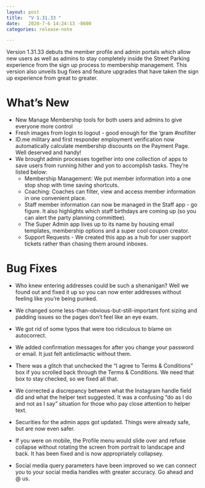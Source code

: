 ```yaml
---
layout: post
title:  "V 1.31.33 "
date:   2020-7-6 14:24:13 -0600
categories: release-note

---
```

Version 1.31.33 debuts the member profile and admin portals which allow new users as well as admins to stay completely inside the Street Parking experience from the sign up process to membership management. This version also unveils bug fixes and feature upgrades that have taken the sign up experience from great to greater.

# What’s New
- New Manage Membership tools for both users and admins to give everyone more control  
- Fresh images from login to logout - good enough for the ‘gram #nofilter
- ID.me military and first responder employment verification now automatically calculate membership discounts on the Payment Page. Well deserved and handy!
- We brought admin processes together into one collection of apps to save users from running hither and yon to accomplish tasks. They’re listed below:  
    - Membership Management: We put member information into a one stop shop with time saving shortcuts. 
    - Coaching: Coaches can filter, view and access member information in one convenient place. 
    - Staff member information can now be managed in the Staff app - go figure. It also highlights which staff birthdays are coming up (so you can alert the party planning committee).
    - The Super Admin app lives up to its name by housing email templates, membership options and a super cool coupon creator.
    - Support Requests - We created this app as a hub for user support tickets rather than chasing them around inboxes. 
    

# Bug Fixes
- Who knew entering addresses could be such a shenanigan? Well we found out and fixed it up so you can now enter addresses without feeling like you’re being punked.  

- We changed some less-than-obvious-but-still-important font sizing and padding issues so the pages don’t feel like an eye exam. 

- We got rid of some typos that were too ridiculous to blame on autocorrect.

- We added confirmation messages for after you change your password or email. It just felt anticlimactic without them. 

- There was a glitch that unchecked the “I agree to Terms & Conditions” box if you scrolled back through the Terms & Conditions. We need that box to stay checked, so we fixed all that. 

- We corrected a discrepancy between what the Instagram handle field did and what the helper text suggested. It was a confusing “do as I do and not as I say” situation for those who pay close attention to helper text. 

- Securities for the admin apps got updated. Things were already safe, but are now even safer.

- If you were on mobile, the Profile menu would slide over and refuse collapse without rotating the screen from portrait to landscape and back. It has been fixed and is now appropriately collapsey.

- Social media query parameters have been improved so we can connect you to your social media handles with greater accuracy. Go ahead and @ us. 

